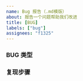 ```yaml
---
name: Bug 报告（.md模版）  
about: 报告一个问题帮助我们改进  
title: [BUG]  
labels: ["bug"]  
assignees: "f1325"
---
```


### BUG 类型
<!-- 请描述 BUG 的类型，例如 UI、功能、体验等 -->

### 复现步骤
<!-- 请详细描述 BUG 的复现步骤 -->